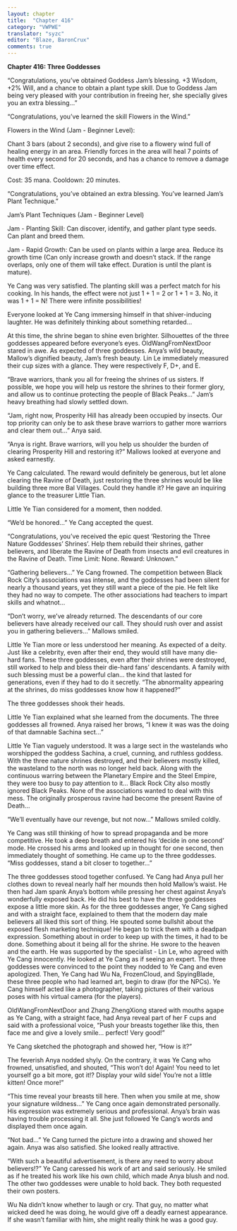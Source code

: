 ```yaml
---
layout: chapter
title:  "Chapter 416"
category: "VWPWE"
translator: "syzc"
editor: "Blaze, BaronCrux"
comments: true
---
```


**Chapter 416: Three Goddesses**

“Congratulations, you’ve obtained Goddess Jam’s blessing. +3 Wisdom, +2% Will, and a chance to obtain a plant type skill. Due to Goddess Jam being very pleased with your contribution in freeing her, she specially gives you an extra blessing...”

“Congratulations, you’ve learned the skill Flowers in the Wind.”

Flowers in the Wind (Jam - Beginner Level): 

Chant 3 bars (about 2 seconds), and give rise to a flowery wind full of healing energy in an area. Friendly forces in the area will heal 7 points of health every second for 20 seconds, and has a chance to remove a damage over time effect. 

Cost: 35 mana. Cooldown: 20 minutes.

“Congratulations, you’ve obtained an extra blessing. You’ve learned Jam’s Plant Technique.”

Jam’s Plant Techniques (Jam - Beginner Level)

Jam - Planting Skill: Can discover, identify, and gather plant type seeds. Can plant and breed them.

Jam - Rapid Growth: Can be used on plants within a large area. Reduce its growth time (Can only increase growth and doesn’t stack. If the range overlaps, only one of them will take effect. Duration is until the plant is mature).

Ye Cang was very satisfied. The planting skill was a perfect match for his cooking. In his hands, the effect were not just 1 + 1 = 2 or 1 + 1 = 3. No, it was 1 + 1 = N! There were infinite possibilities!

Everyone looked at Ye Cang immersing himself in that shiver-inducing laughter. He was definitely thinking about something retarded...

At this time, the shrine began to shine even brighter. Silhouettes of the three goddesses appeared before everyone’s eyes. OldWangFromNextDoor stared in awe. As expected of three goddesses. Anya’s wild beauty, Mallow’s dignified beauty, Jam’s fresh beauty. Lin Le immediately measured their cup sizes with a glance. They were respectively F, D+, and E.

“Brave warriors, thank you all for freeing the shrines of us sisters. If possible, we hope you will help us restore the shrines to their former glory, and allow us to continue protecting the people of Black Peaks...” Jam’s heavy breathing had slowly settled down.

“Jam, right now, Prosperity Hill has already been occupied by insects. Our top priority can only be to ask these brave warriors to gather more warriors and clear them out...” Anya said.

“Anya is right. Brave warriors, will you help us shoulder the burden of clearing Prosperity Hill and restoring it?” Mallows looked at everyone and asked earnestly.

Ye Cang calculated. The reward would definitely be generous, but let alone clearing the Ravine of Death, just restoring the three shrines would be like building three more Bal Villages. Could they handle it? He gave an inquiring glance to the treasurer Little Tian.

Little Ye Tian considered for a moment, then nodded.

“We’d be honored...” Ye Cang accepted the quest.

“Congratulations, you’ve received the epic quest ‘Restoring the Three Nature Goddesses’ Shrines’. Help them rebuild their shrines, gather believers, and liberate the Ravine of Death from insects and evil creatures in the Ravine of Death. Time Limit: None. Reward: Unknown.”

“Gathering believers...” Ye Cang frowned. The competition between Black Rock City’s associations was intense, and the goddesses had been silent for nearly a thousand years, yet they still want a piece of the pie. He felt like they had no way to compete. The other associations had teachers to impart skills and whatnot...

“Don’t worry, we’ve already returned. The descendants of our core believers have already received our call. They should rush over and assist you in gathering believers...” Mallows smiled.

Little Ye Tian more or less understood her meaning. As expected of a deity. Just like a celebrity, even after their end, they would still have many die-hard fans. These three goddesses, even after their shrines were destroyed, still worked to help and bless their die-hard fans’ descendants. A family with such blessing must be a powerful clan… the kind that lasted for generations, even if they had to do it secretly. “The abnormality appearing at the shrines, do miss goddesses know how it happened?”

The three goddesses shook their heads.

Little Ye Tian explained what she learned from the documents. The three goddesses all frowned. Anya raised her brows, “I knew it was was the doing of that damnable Sachina sect...”

Little Ye Tian vaguely understood. It was a large sect in the wastelands who worshipped the goddess Sachina, a cruel, cunning, and ruthless goddess. With the three nature shrines destroyed, and their believers mostly killed, the wasteland to the north was no longer held back. Along with the continuous warring between the Planetary Empire and the Steel Empire, they were too busy to pay attention to it… Black Rock City also mostly ignored Black Peaks. None of the associations wanted to deal with this mess. The originally prosperous ravine had become the present Ravine of Death...

“We’ll eventually have our revenge, but not now...” Mallows smiled coldly.

Ye Cang was still thinking of how to spread propaganda and be more competitive. He took a deep breath and entered his ‘decide in one second’ mode. He crossed his arms and looked up in thought for one second, then immediately thought of something. He came up to the three goddesses. “Miss goddesses, stand a bit closer to together...”

The three goddesses stood together confused. Ye Cang had Anya pull her clothes down to reveal nearly half her mounds then hold Mallow’s waist. He then had Jam spank Anya’s bottom while pressing her chest against Anya’s wonderfully exposed back. He did his best to have the three goddesses expose a little more skin. As for the three goddesses anger, Ye Cang sighed and with a straight face, explained to them that the modern day male believers all liked this sort of thing. He spouted some bullshit about the exposed flesh marketing technique! He began to trick them with a deadpan expression. Something about in order to keep up with the times, it had to be done. Something about it being all for the shrine. He swore to the heaven and the earth. He was supported by the specialist - Lin Le, who agreed with Ye Cang innocently. He looked at Ye Cang as if seeing an expert. The three goddesses were convinced to the point they nodded to Ye Cang and even apologized. Then, Ye Cang had Wu Na, FrozenCloud, and SpyingBlade, these three people who had learned art, begin to draw (for the NPCs). Ye Cang himself acted like a photographer, taking pictures of their various poses with his virtual camera (for the players).

OldWangFromNextDoor and Zhang ZhengXiong stared with mouths agape as Ye Cang, with a straight face, had Anya reveal part of her F cups and said with a professional voice, “Push your breasts together like this, then face me and give a lovely smile… perfect! Very good!”

Ye Cang sketched the photograph and showed her, “How is it?”

The feverish Anya nodded shyly. On the contrary, it was Ye Cang who frowned, unsatisfied, and shouted, “This won’t do! Again! You need to let yourself go a bit more, got it!? Display your wild side! You’re not a little kitten! Once more!”

“This time reveal your breasts till here. Then when you smile at me, show your signature wildness...” Ye Cang once again demonstrated personally. His expression was extremely serious and professional. Anya’s brain was having trouble processing it all. She just followed Ye Cang’s words and displayed them once again.

“Not bad...” Ye Cang turned the picture into a drawing and showed her again. Anya was also satisfied. She looked really attractive.

“With such a beautiful advertisement, is there any need to worry about believers!?” Ye Cang caressed his work of art and said seriously. He smiled as if he treated his work like his own child, which made Anya blush and nod. The other two goddesses were unable to hold back. They both requested their own posters.

Wu Na didn’t know whether to laugh or cry. That guy, no matter what wicked deed he was doing, he would give off a deadly earnest appearance. If she wasn’t familiar with him, she might really think he was a good guy.
